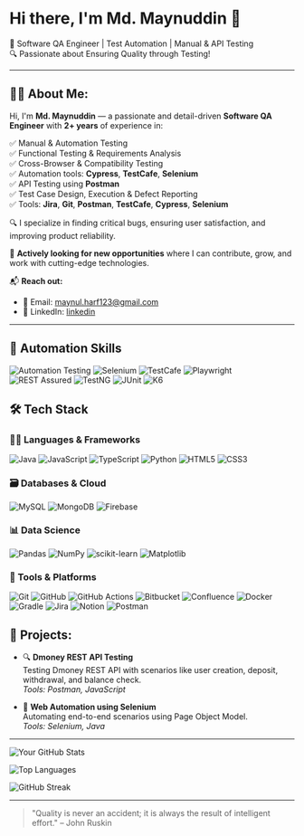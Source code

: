 # Hi there, I'm Md. Maynuddin 👋

🚀 Software QA Engineer | Test Automation | Manual & API Testing  
🔍 Passionate about Ensuring Quality through Testing!

---

## 🧑‍💻 About Me:

Hi, I'm **Md. Maynuddin** — a passionate and detail-driven **Software QA Engineer** with **2+ years** of experience in:

✅ Manual & Automation Testing  
✅ Functional Testing & Requirements Analysis  
✅ Cross-Browser & Compatibility Testing  
✅ Automation tools: **Cypress**, **TestCafe**, **Selenium**  
✅ API Testing using **Postman**  
✅ Test Case Design, Execution & Defect Reporting  
✅ Tools: **Jira**, **Git**, **Postman**, **TestCafe**, **Cypress**, **Selenium**

🔍 I specialize in finding critical bugs, ensuring user satisfaction, and improving product reliability.

🚀 **Actively looking for new opportunities** where I can contribute, grow, and work with cutting-edge technologies.

📬 **Reach out:**
- 📧 Email: maynul.harf123@gmail.com
- 💼 LinkedIn: [linkedin](https://www.linkedin.com/in/md-maynuddin-725369367/)  


---


## 🤖 Automation Skills

![Automation Testing](https://img.shields.io/badge/-Automation%20Testing-05122A?style=flat&logo=testing-library)
![Selenium](https://img.shields.io/badge/-Selenium-05122A?style=flat&logo=selenium)
![TestCafe](https://img.shields.io/badge/-TestCafe-05122A?style=flat&logo=codeceptjs)
![Playwright](https://img.shields.io/badge/-Playwright-05122A?style=flat&logo=microsoft)
![REST Assured](https://img.shields.io/badge/-REST%20Assured-05122A?style=flat&logo=rest)
![TestNG](https://img.shields.io/badge/-TestNG-05122A?style=flat&logo=java)
![JUnit](https://img.shields.io/badge/-JUnit-05122A?style=flat&logo=java)
![K6](https://img.shields.io/badge/-K6-05122A?style=flat&logo=k6)


## 🛠️ Tech Stack

### 👨‍💻 Languages & Frameworks
![Java](https://img.shields.io/badge/-Java-05122A?style=flat&logo=java)
![JavaScript](https://img.shields.io/badge/-JavaScript-05122A?style=flat&logo=javascript)
![TypeScript](https://img.shields.io/badge/-TypeScript-05122A?style=flat&logo=typescript)
![Python](https://img.shields.io/badge/-Python-05122A?style=flat&logo=python)
![HTML5](https://img.shields.io/badge/-HTML5-05122A?style=flat&logo=html5)
![CSS3](https://img.shields.io/badge/-CSS3-05122A?style=flat&logo=css3)


### 🗃️ Databases & Cloud
![MySQL](https://img.shields.io/badge/-MySQL-05122A?style=flat&logo=mysql)
![MongoDB](https://img.shields.io/badge/-MongoDB-05122A?style=flat&logo=mongodb)
![Firebase](https://img.shields.io/badge/-Firebase-05122A?style=flat&logo=firebase)


### 📊 Data Science
![Pandas](https://img.shields.io/badge/-Pandas-05122A?style=flat&logo=pandas)
![NumPy](https://img.shields.io/badge/-NumPy-05122A?style=flat&logo=numpy)
![scikit-learn](https://img.shields.io/badge/-Scikit%20Learn-05122A?style=flat&logo=scikitlearn)
![Matplotlib](https://img.shields.io/badge/-Matplotlib-05122A?style=flat&logo=matplotlib)

### 🔧 Tools & Platforms
![Git](https://img.shields.io/badge/-Git-05122A?style=flat&logo=git)
![GitHub](https://img.shields.io/badge/-GitHub-05122A?style=flat&logo=github)
![GitHub Actions](https://img.shields.io/badge/-GitHub%20Actions-05122A?style=flat&logo=githubactions)
![Bitbucket](https://img.shields.io/badge/-Bitbucket-05122A?style=flat&logo=bitbucket)
![Confluence](https://img.shields.io/badge/-Confluence-05122A?style=flat&logo=confluence)
![Docker](https://img.shields.io/badge/-Docker-05122A?style=flat&logo=docker)
![Gradle](https://img.shields.io/badge/-Gradle-05122A?style=flat&logo=gradle)
![Jira](https://img.shields.io/badge/-Jira-05122A?style=flat&logo=jira)
![Notion](https://img.shields.io/badge/-Notion-05122A?style=flat&logo=notion)
![Postman](https://img.shields.io/badge/-Postman-05122A?style=flat&logo=postman)

## 🚀 Projects:

- 🔍 **Dmoney REST API Testing**  
  Testing Dmoney REST API with scenarios like user creation, deposit, withdrawal, and balance check.  
  *Tools: Postman, JavaScript*

- 🧪 **Web Automation using Selenium**  
  Automating end-to-end scenarios using Page Object Model.  
  *Tools: Selenium, Java*

---

![Your GitHub Stats](https://github-readme-stats.vercel.app/api?username=yourusername&show_icons=true&theme=tokyonight&rank_icon=github)

![Top Languages](https://github-readme-stats.vercel.app/api/top-langs/?username=yourusername&layout=compact&theme=tokyonight)

![GitHub Streak](https://streak-stats.demolab.com/?user=yourusername&theme=tokyonight)


---

> "Quality is never an accident; it is always the result of intelligent effort." – John Ruskin

